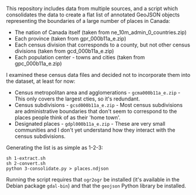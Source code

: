 This repository includes data from multiple sources, and a script which consolidates the data to create a flat list of annotated GeoJSON objects representing the boundaries of a large number of places in Canada:

* The nation of Canada itself (taken from ne_10m_admin_0_countries.zip)
* Each province (taken from gpr_000b11a_e.zip)
* Each census division that corresponds to a county, but not other census divisions (taken from gcd_000b11a_e.zip)
* Each population center - towns and cities (taken from gpc_000b11a_e.zip)

I examined these census data files and decided not to
incorporate them into the dataset, at least for now:

* Census metropolitan area and agglomerations - `gcma000b11a_e.zip` -
  This only covers the largest cties, so it's redundant.
* Census subdivisions - `gcsd000b11a_e.zip` -
  Most census subdivisions are administrative boundaries that don't
  seem to correspond to the places people think of as their 'home town'.
* Designated places - `gdpl000b11a_e.zip` - These are very small communities
  and I don't yet understand how they interact with the census subdivisions.

Generating the list is as simple as 1-2-3:

```
sh 1-extract.sh
sh 2-convert.sh
python 3-consolidate.py > places.ndjson
```

Running the script requires that `ogr2ogr` be installed (it's
available in the Debian package `gdal-bin`) and that the `geojson`
Python library be installed.



